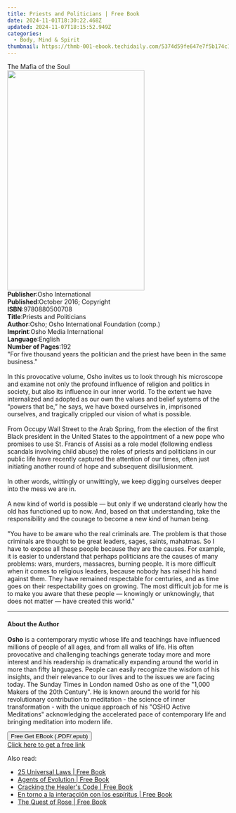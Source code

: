 ```yaml
---
title: Priests and Politicians | Free Book
date: 2024-11-01T18:30:22.468Z
updated: 2024-11-07T18:15:52.949Z
categories:
  - Body, Mind & Spirit
thumbnail: https://thmb-001-ebook.techidaily.com/5374d59fe647e7f5b174c1dcfc544583f4a79d4a2a7f1624ebcc268075bd359d.jpg
---
```

<main id="book-container">
  <div class="flex flex-col">
    <div class="book-brief flex-1 py-6 px-4 sm:p-6 md:py-10 md:px-8">
      <!-- brief-->
      <div class="book-brief-main">The Mafia of the Soul</div>
    </div>
    <div
      class="book-meta-info flex-1 grid gap-4 col-start-1 col-end-3 row-start-1 sm:mb-6 sm:grid-cols-4 lg:gap-6 lg:col-start-2 lg:row-end-6 lg:row-span-6 lg:mb-0"
    >
      <div
        class="book-meta-info-left place-content-center mt-4 p-4 text-sm leading-6 col-start-2 col-span-2 dark:text-slate-400"
      >
        <img
          class="w-full h-500 object-cover rounded-lg sm:h-255 sm:col-span-2 lg:col-span-full"
          src="https://img-001-ebook.techidaily.com/3d4a5001bfbc7b33b7291db369aa122efe267f1fa7726bc08fe492cdcd655325.jpg"
          alt=""
          width="312"
          height="500"
        />
      </div>
      <div
        class="book-meta-info-right mt-2 col-start-1 row-start-2 col-span-3 self-center"
      >
        <!-- meta data  -->
        <div class="flex flex-col px-4 md:px-8">
          <div class="flex-1">
            <strong>Publisher</strong>:<span class="px-2"
              >Osho International</span
            >
          </div>
          <div class="flex-1">
            <strong>Published</strong>:<span class="px-2"
              >October 2016; Copyright</span
            >
          </div>
          <div class="flex-1">
            <strong>ISBN</strong>:<span class="px-2">9780880500708</span>
          </div>
          <div class="flex-1">
            <strong>Title</strong>:<span class="px-2"
              >Priests and Politicians</span
            >
          </div>
          <div class="flex-1">
            <strong>Author</strong>:<span class="px-2"
              >Osho; Osho International Foundation (comp.)</span
            >
          </div>
          <div class="flex-1">
            <strong>Imprint</strong>:<span class="px-2"
              >Osho Media International</span
            >
          </div>
          <div class="flex-1">
            <strong>Language</strong>:<span class="px-2">English</span>
          </div>
          <div class="flex-1">
            <strong>Number of Pages</strong>:<span class="px-2">192</span>
          </div>
        </div>
      </div>
    </div>
    <div class="book-description flex-1 py-6 px-4 sm:p-6 md:py-10 md:px-8">
      <div class="book-description-main">
        <div accordion-content="" id="description">
          "For five thousand years the politician and the priest have been in
          the same business."<br /><br />In this provocative volume, Osho
          invites us to look through his microscope and examine not only the
          profound influence of religion and politics in society, but also its
          influence in our inner world. To the extent we have internalized and
          adopted as our own the values and belief systems of the “powers that
          be,” he says, we have boxed ourselves in, imprisoned ourselves, and
          tragically crippled our vision of what is possible.<br /><br />From
          Occupy Wall Street to the Arab Spring, from the election of the first
          Black president in the United States to the appointment of a new pope
          who promises to use St. Francis of Assisi as a role model (following
          endless scandals involving child abuse) the roles of priests and
          politicians in our public life have recently captured the attention of
          our times, often just initiating another round of hope and subsequent
          disillusionment.<br /><br />In other words, wittingly or unwittingly,
          we keep digging ourselves deeper into the mess we are in.<br /><br />A
          new kind of world is possible — but only if we understand clearly how
          the old has functioned up to now. And, based on that understanding,
          take the responsibility and the courage to become a new kind of human
          being.<br /><br />"You have to be aware who the real criminals are.
          The problem is that those criminals are thought to be great leaders,
          sages, saints, mahatmas. So I have to expose all these people because
          they are the causes. For example, it is easier to understand that
          perhaps politicians are the causes of many problems: wars, murders,
          massacres, burning people. It is more difficult when it comes to
          religious leaders, because nobody has raised his hand against them.
          They have remained respectable for centuries, and as time goes on
          their respectability goes on growing. The most difficult job for me is
          to make you aware that these people — knowingly or unknowingly, that
          does not matter — have created this world."
        </div>
        <div class="accordion-fader"></div>
      </div>
    </div>
    <div class="book-excerpts flex-1 py-6 px-4 sm:p-6 md:py-10 md:px-8">
      <!-- excerpts-->
      <div class="book-excerpts-main">
        <hr />
        <h4 class="placeholder placeholder-heading">
          <span>About the Author</span>
        </h4>
        <p>
          <b>Osho</b> is a contemporary mystic whose life and teachings have
          influenced millions of people of all ages, and from all walks of life.
          His often provocative and challenging teachings generate today more
          and more interest and his readership is dramatically expanding around
          the world in more than fifty languages. People can easily recognize
          the wisdom of his insights, and their relevance to our lives and to
          the issues we are facing today. The Sunday Times in London named Osho
          as one of the "1,000 Makers of the 20th Century". He is known around
          the world for his revolutionary contribution to meditation - the
          science of inner transformation - with the unique approach of his
          "OSHO Active Meditations" acknowledging the accelerated pace of
          contemporary life and bringing meditation into modern life.
        </p>
      </div>
    </div>
    <div
      class="book-about-author flex-1 py-6 px-4 sm:p-6 md:py-10 md:px-8"
    ></div>
    <div class="book-free-get flex-1 py-6 px-4 sm:p-6 md:py-10 md:px-8">
      <button
        id="btn-free-get"
        class="bg-blue-500 hover:bg-blue-700 text-white font-bold py-2 px-4 rounded"
      >
        Free Get EBook (.PDF/.epub)
      </button>
      <div id="countdown-display" class="px-2 text-lg mt-2"></div>
      <a
        id="free-link"
        class="hidden bg-blue-500 hover:bg-blue-700 text-white font-bold py-2 px-4 rounded"
        href="https://www.ebooks.com/en-us/book/96476522/priests-and-politicians/osho/"
        target="_blank"
        >Click here to get a free link</a
      >
    </div>
    <script>
      let countdownTime = 0;
      let countdownInterval = null;
      document
        .getElementById('btn-free-get')
        .addEventListener('click', startCountdown);
      function startCountdown() {
        countdownTime = new Date().getTime() + 60000 * 3;
        countdownInterval = setInterval(updateCountdown, 1000);
        document.getElementById('btn-free-get').disabled = true;
        document
          .getElementById('btn-free-get')
          .classList.add('bg-gray-500', 'cursor-not-allowed');
      }
      function updateCountdown() {
        let currentTime = new Date().getTime();
        let timeLeft = countdownTime - currentTime;
        let secondsLeft = Math.floor(timeLeft / 1000);
        document.getElementById('countdown-display').innerHTML =
          `Remaining time: ${secondsLeft} seconds.`;
        if (secondsLeft <= 0) {
          clearInterval(countdownInterval);
          document.getElementById('btn-free-get').classList.add('hidden');
          document.getElementById('free-link').classList.remove('hidden');
          document.getElementById('countdown-display').innerHTML = '';
        }
      }
    </script>
  </div>
</main>

<ins class="adsbygoogle"
      style="display:block"
      data-ad-client="ca-pub-7571918770474297"
      data-ad-slot="8358498916"
      data-ad-format="auto"
      data-full-width-responsive="true"></ins>
    

<span class="atpl-alsoreadstyle">Also read:</span>
<div><ul>
<li><a href="https://novels-ebooks.techidaily.com/210359775-9780987513885-25-universal-laws/"><u>25 Universal Laws | Free Book</u></a></li>
<li><a href="https://novels-ebooks.techidaily.com/210360018-9781636768915-agents-of-evolution/"><u>Agents of Evolution | Free Book</u></a></li>
<li><a href="https://novels-ebooks.techidaily.com/210359776-9781637303405-cracking-the-healers-code/"><u>Cracking the Healer's Code | Free Book</u></a></li>
<li><a href="https://novels-ebooks.techidaily.com/210360023-9781640869721-en-torno-a-la-interaccion-con-los-espiritus/"><u>En torno a la interacción con los espíritus | Free Book</u></a></li>
<li><a href="https://novels-ebooks.techidaily.com/210359274-9781990093197-the-quest-of-rose/"><u>The Quest of Rose | Free Book</u></a></li>
</ul></div>

